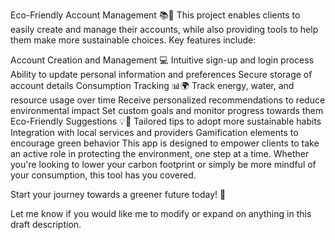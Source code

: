 Eco-Friendly Account Management 📚🌳
This project enables clients to easily create and manage their accounts, while also providing tools to help them make more sustainable choices. Key features include:

Account Creation and Management 💻
Intuitive sign-up and login process
Ability to update personal information and preferences
Secure storage of account details
Consumption Tracking 📊🌍
Track energy, water, and resource usage over time
Receive personalized recommendations to reduce environmental impact
Set custom goals and monitor progress towards them
Eco-Friendly Suggestions 💡🌳
Tailored tips to adopt more sustainable habits
Integration with local services and providers
Gamification elements to encourage green behavior
This app is designed to empower clients to take an active role in protecting the environment, one step at a time. Whether you're looking to lower your carbon footprint or simply be more mindful of your consumption, this tool has you covered.

Start your journey towards a greener future today! 🌱

Let me know if you would like me to modify or expand on anything in this draft description.
